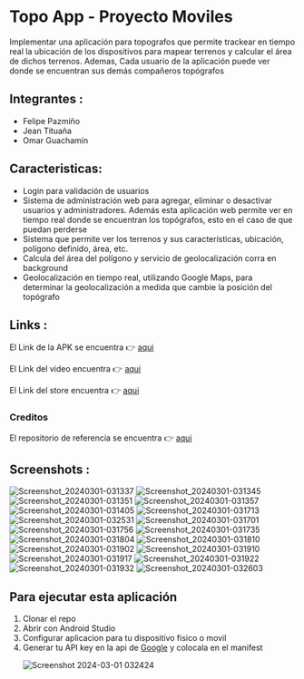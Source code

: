 # Topo App - Proyecto Moviles

Implementar una aplicación para topografos que permite trackear en tiempo real la ubicación de los dispositivos
para mapear terrenos y calcular el área de
dichos terrenos. Ademas, Cada usuario de la aplicación puede ver donde se encuentran sus demás compañeros topógrafos<br>

## Integrantes :

<ul>
<li>Felipe Pazmiño</li>
<li>Jean Tituaña</li>
<li>Omar Guachamin</li>
</ul>

## Caracteristicas:

<ul>
<li>Login para validación de usuarios</li>
<li>Sistema de administración web para agregar, eliminar o desactivar usuarios y
administradores. Además esta aplicación web permite ver en tiempo real donde se
encuentran los topógrafos, esto en el caso de que puedan perderse</li>
<li>Sistema que permite ver los terrenos y sus características, ubicación, polígono definido,
área, etc.</li>
<li>Calcula del área del polígono y servicio de geolocalización corra en background</li>
<li>Geolocalización en tiempo real, utilizando Google Maps, para determinar la
geolocalización a medida que cambie la posición del topógrafo</li>
</ul>

## Links :

El Link de la APK se encuentra 👉 <a href="https://drive.google.com/drive/folders/1u_0B54SLXK9WRDb44eb9F45eKggQCrCO?usp=drive_link">aqui</a>

El Link del video encuentra 👉 <a href="">aqui</a>

El Link del store encuentra 👉 <a href="">aqui</a>

### Creditos

El repositorio de referencia se encuentra 👉 <a href="https://github.com/j4velin/MapsMeasure">aqui</a>

## Screenshots :

![Screenshot_20240301-031337](https://github.com/Jeant10/topo_app/assets/74752987/8b37d68a-bed4-4c1f-a5fd-38f8e3cdafd0)
![Screenshot_20240301-031345](https://github.com/Jeant10/topo_app/assets/74752987/7f2e50dd-eb53-4991-bbb0-20c99c1c5955)
![Screenshot_20240301-031351](https://github.com/Jeant10/topo_app/assets/74752987/8960b9ef-494b-4318-8cdd-e2752ee8877c)
![Screenshot_20240301-031357](https://github.com/Jeant10/topo_app/assets/74752987/3886af17-e007-4559-9258-c4bd8643c7c9)
![Screenshot_20240301-031405](https://github.com/Jeant10/topo_app/assets/74752987/e6e94957-a9e2-4464-8a63-0f448312e2f1)
![Screenshot_20240301-031713](https://github.com/Jeant10/topo_app/assets/74752987/cddd51ae-e4ad-4a27-a10e-5e1642989aff)
![Screenshot_20240301-032531](https://github.com/Jeant10/topo_app/assets/74752987/99f8ac46-285e-4d7b-afc9-efb98aad746b)
![Screenshot_20240301-031701](https://github.com/Jeant10/topo_app/assets/74752987/c65f83f0-c0b8-46cc-b44e-ba712bdb4e42)
![Screenshot_20240301-031756](https://github.com/Jeant10/topo_app/assets/74752987/5c3164cf-bdf5-4d29-b4be-f6c54b2c6811)
![Screenshot_20240301-031735](https://github.com/Jeant10/topo_app/assets/74752987/4410e2db-a737-4f00-9fdd-4f4b1572c7a1)
![Screenshot_20240301-031804](https://github.com/Jeant10/topo_app/assets/74752987/ff575267-bf73-4123-a53c-a67e675a9ea4)
![Screenshot_20240301-031810](https://github.com/Jeant10/topo_app/assets/74752987/3124e731-a5ee-473a-8da0-800e8f2a4b23)
![Screenshot_20240301-031902](https://github.com/Jeant10/topo_app/assets/74752987/cfe2970c-bbfe-4273-b499-21aa072dbe5e)
![Screenshot_20240301-031910](https://github.com/Jeant10/topo_app/assets/74752987/f06bf0c2-83cf-4666-95e5-470d184fcf01)
![Screenshot_20240301-031917](https://github.com/Jeant10/topo_app/assets/74752987/18b745ba-1a58-4572-8ad8-88d6c5baa2de)
![Screenshot_20240301-031922](https://github.com/Jeant10/topo_app/assets/74752987/5e76f798-800a-4ea9-90be-d00237adb70f)
![Screenshot_20240301-031932](https://github.com/Jeant10/topo_app/assets/74752987/739c02ab-488b-4cb0-9abe-70e6de6b437f)
![Screenshot_20240301-032603](https://github.com/Jeant10/topo_app/assets/74752987/75fbd42c-e923-49b3-bab6-754d58c00ef3)

## Para ejecutar esta aplicación

<ol>
<li>Clonar el repo</li>
<li>Abrir con Android Studio</b></li>
<li>Configurar aplicacion para tu dispositivo fisico o movil</b></li>
<li>Generar tu API key en la api de <a href="https://developers.google.com/maps?hl=es-419">Google</a> y colocala en el manifest </b></li>

![Screenshot 2024-03-01 032424](https://github.com/Jeant10/topo_app/assets/74752987/d5e14a4b-fa79-4dc0-beae-33fe6e87541d)

</ol>
